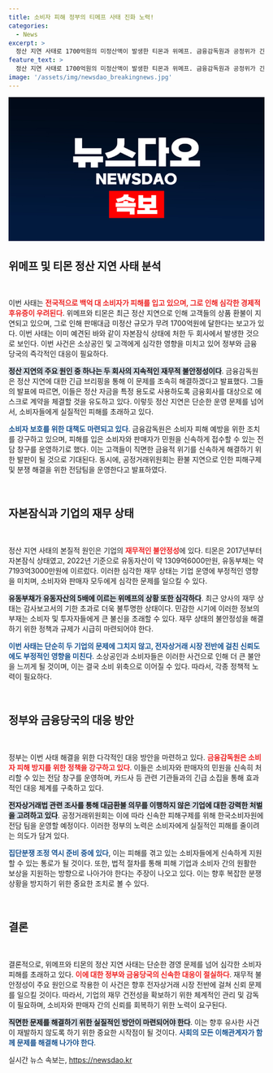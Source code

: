 ```yaml
---
title: 소비자 피해 정부의 티메프 사태 진화 노력!
categories:
  - News
excerpt: >
  정산 지연 사태로 1700억원의 미정산액이 발생한 티몬과 위메프. 금융감독원과 공정위가 긴급 점검에 나서며 소비자 피해 예방 조치를 시행 중이다. 자본잠식 문제로 예견된 사태에 대한 업계의 비판도 거세다. 소비자와 판매자의 신속한 피해 구제를 위한 조치가 절실하다.
feature_text: >
  정산 지연 사태로 1700억원의 미정산액이 발생한 티몬과 위메프. 금융감독원과 공정위가 긴급 점검에 나서며 소비자 피해 예방 조치를 시행 중이다. 자본잠식 문제로 예견된 사태에 대한 업계의 비판도 거세다. 소비자와 판매자의 신속한 피해 구제를 위한 조치가 절실하다.
image: '/assets/img/newsdao_breakingnews.jpg'
---
```


<p><img src="/assets/img/newsdao_breakingnews.jpg" alt="bookingtag 속보" /></p>

<h2 data-ke-size="size26">위메프 및 티몬 정산 지연 사태 분석</h2>

<p data-ke-size="size16">&nbsp;</p>

<p>이번 사태는 <b><span style="color: #ee2323;">전국적으로 백억 대 소비자가 피해를 입고 있으며, 그로 인해 심각한 경제적 후유증이 우려된다</span></b>. 위메프와 티몬은 최근 정산 지연으로 인해 고객들의 상품 환불이 지연되고 있으며, 그로 인해 판매대금 미정산 규모가 무려 1700억원에 달한다는 보고가 있다. 이번 사태는 이미 예견된 바와 같이 자본잠식 상태에 처한 두 회사에서 발생한 것으로 보인다. 이번 사건은 소상공인 및 고객에게 심각한 영향을 미치고 있어 정부와 금융 당국의 즉각적인 대응이 필요하다.</p>

<p><b><span style="background-color: #21538527;">정산 지연의 주요 원인 중 하나는 두 회사의 지속적인 재무적 불안정성이다</span></b>. 금융감독원은 정산 지연에 대한 긴급 브리핑을 통해 이 문제를 조속히 해결하겠다고 발표했다. 그들의 발표에 따르면, 이들은 정산 자금을 특정 용도로 사용하도록 금융회사를 대상으로 에스크로 계약을 체결할 것을 유도하고 있다. 이렇듯 정산 지연은 단순한 운영 문제를 넘어서, 소비자들에게 실질적인 피해를 초래하고 있다.</p>

<p><b><span style="color: #1a5490;">소비자 보호를 위한 대책도 마련되고 있다</span></b>. 금융감독원은 소비자 피해 예방을 위한 조치를 강구하고 있으며, 피해를 입은 소비자와 판매자가 민원을 신속하게 접수할 수 있는 전담 창구를 운영하기로 했다. 이는 고객들이 직면한 금융적 위기를 신속하게 해결하기 위한 발판이 될 것으로 기대된다. 동시에, 공정거래위원회는 환불 지연으로 인한 피해구제 및 분쟁 해결을 위한 전담팀을 운영한다고 발표하였다.</p>

<p data-ke-size="size16">&nbsp;</p>

<h2 data-ke-size="size26">자본잠식과 기업의 재무 상태</h2>

<p data-ke-size="size16">&nbsp;</p>

<p>정산 지연 사태의 본질적 원인은 기업의 <b><span style="color: #ee2323;">재무적인 불안정성</span></b>에 있다. 티몬은 2017년부터 자본잠식 상태였고, 2022년 기준으로 유동자산이 약 1309억6000만원, 유동부채는 약 7193억3000만원에 이르렀다. 이러한 심각한 재무 상태는 기업 운영에 부정적인 영향을 미치며, 소비자와 판매자 모두에게 심각한 문제를 일으킬 수 있다. </p>

<p><b><span style="background-color: #21538527;">유동부채가 유동자산의 5배에 이르는 위메프의 상황 또한 심각하다</span></b>. 최근 양사의 재무 상태는 감사보고서의 기한 초과로 더욱 불투명한 상태이다. 민감한 시기에 이러한 정보의 부재는 소비자 및 투자자들에게 큰 불신을 초래할 수 있다. 재무 상태의 불안정성을 해결하기 위한 정책과 규제가 시급히 마련되어야 한다.</p>

<p><b><span style="color: #1a5490;">이번 사태는 단순히 두 기업의 문제에 그치지 않고, 전자상거래 시장 전반에 걸친 신뢰도에도 부정적인 영향을 미친다</span></b>. 소상공인과 소비자들은 이러한 사건으로 인해 더 큰 불안을 느끼게 될 것이며, 이는 결국 소비 위축으로 이어질 수 있다. 따라서, 각종 정책적 노력이 필요하다.</p>

<p data-ke-size="size16">&nbsp;</p>

<h2 data-ke-size="size26">정부와 금융당국의 대응 방안</h2>

<p data-ke-size="size16">&nbsp;</p>

<p>정부는 이번 사태 해결을 위한 다각적인 대응 방안을 마련하고 있다. <b><span style="color: #ee2323;">금융감독원은 소비자 피해 방지를 위한 정책을 강구하고 있다</span></b>. 이들은 소비자와 판매자의 민원을 신속히 처리할 수 있는 전담 창구를 운영하며, 카드사 등 관련 기관들과의 긴급 소집을 통해 효과적인 대응 체계를 구축하고 있다.</p>

<p><b><span style="background-color: #21538527;">전자상거래법 관련 조사를 통해 대금환불 의무를 이행하지 않은 기업에 대한 강력한 처벌을 고려하고 있다</span></b>. 공정거래위원회는 이에 따라 신속한 피해구제를 위해 한국소비자원에 전담 팀을 운영할 예정이다. 이러한 정부의 노력은 소비자에게 실질적인 피해를 줄이려는 의도가 담겨 있다.</p>

<p><b><span style="color: #1a5490;">집단분쟁 조정 역시 준비 중에 있다</span></b>, 이는 피해를 겪고 있는 소비자들에게 신속하게 지원할 수 있는 통로가 될 것이다. 또한, 법적 절차를 통해 피해 기업과 소비자 간의 원활한 보상을 지원하는 방향으로 나아가야 한다는 주장이 나오고 있다. 이는 향후 복잡한 분쟁 상황을 방지하기 위한 중요한 조치로 볼 수 있다.</p>

<p data-ke-size="size16">&nbsp;</p>

<h2 data-ke-size="size26">결론</h2>

<p data-ke-size="size16">&nbsp;</p>

<p>결론적으로, 위메프와 티몬의 정산 지연 사태는 단순한 경영 문제를 넘어 심각한 소비자 피해를 초래하고 있다. <b><span style="color: #ee2323;">이에 대한 정부와 금융당국의 신속한 대응이 절실하다</span></b>. 재무적 불안정성이 주요 원인으로 작용한 이 사건은 향후 전자상거래 시장 전반에 걸쳐 신뢰 문제를 일으킬 것이다. 따라서, 기업의 재무 건전성을 확보하기 위한 체계적인 관리 및 감독이 필요하며, 소비자와 판매자 간의 신뢰를 회복하기 위한 노력이 요구된다.</p>

<p><b><span style="background-color: #21538527;">직면한 문제를 해결하기 위한 실질적인 방안이 마련되어야 한다</span></b>. 이는 향후 유사한 사건이 재발하지 않도록 하기 위한 중요한 시작점이 될 것이다. <b><span style="color: #1a5490;">사회의 모든 이해관계자가 함께 문제를 해결해 나가야 한다</span></b>.</p>
실시간 뉴스 속보는, <a href="https://newsdao.kr" rel="dofollow">https://newsdao.kr</a>


